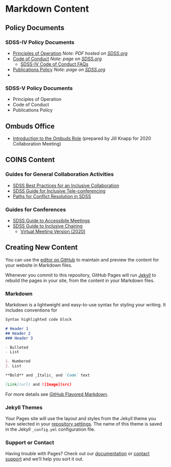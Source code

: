 # Markdown Content

## Policy Documents 

### SDSS-IV Policy Documents
- [Principles of Operation](https://www.sdss.org/wp-content/uploads/2014/11/principles.sdss4_.v4.pdf) *Note: PDF hosted on [SDSS.org](https://www.sdss.org/)*
- [Code of Conduct](https://www.sdss.org/collaboration/the-sloan-digital-sky-survey-code-of-conduct/) *Note: page on [SDSS.org](https://www.sdss.org/)*
  - [SDSS-IV Code of Conduct FAQs](CoC_FAQs.md)
- [Publications Policy](https://www.sdss.org/collaboration/publication-policy/) *Note: page on [SDSS.org](https://www.sdss.org/)*
- 

### SDSS-V Policy Documents
- Principles of Operation
- Code of Conduct
- Publications Policy 

## Ombuds Office
- [Introduction to the Ombuds Role](intro_to_ombuds.md) (prepared by Jill Knapp for 2020 Collaboration Meeting)

## COINS Content

### Guides for General Collaboration Activities
- [SDSS Best Practices for an Inclusive Collaboration](best_practices.md)
- [SDSS Guide for Inclusive Tele-conferencing](telecon_recommendations.md)
- [Paths for Conflict Resolution in SDSS](conflict_resolution.md)

### Guides for Conferences
- [SDSS Guide to Accessibile Meetings](meeting_accessibility.md)
- [SDSS Guide to Inclusive Chairing](chairing_guidelines.md)
  - [Virtual Meeting Version (2020)](virtual_conferences.md)

## Creating New Content

You can use the [editor on GitHub](https://github.com/sdss/coins/edit/main/README.md) to maintain and preview the content for your website in Markdown files.

Whenever you commit to this repository, GitHub Pages will run [Jekyll](https://jekyllrb.com/) to rebuild the pages in your site, from the content in your Markdown files.

### Markdown

Markdown is a lightweight and easy-to-use syntax for styling your writing. It includes conventions for

```markdown
Syntax highlighted code block

# Header 1
## Header 2
### Header 3

- Bulleted
- List

1. Numbered
2. List

**Bold** and _Italic_ and `Code` text

[Link](url) and ![Image](src)
```

For more details see [GitHub Flavored Markdown](https://guides.github.com/features/mastering-markdown/).

### Jekyll Themes

Your Pages site will use the layout and styles from the Jekyll theme you have selected in your [repository settings](https://github.com/sdss/coins/settings/pages). The name of this theme is saved in the Jekyll `_config.yml` configuration file.

### Support or Contact

Having trouble with Pages? Check out our [documentation](https://docs.github.com/categories/github-pages-basics/) or [contact support](https://support.github.com/contact) and we’ll help you sort it out.
